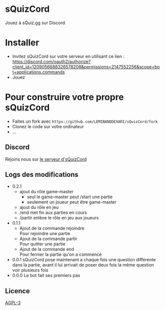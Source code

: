 # sQuizCord
Jouez à sQuiz.gg sur Discord.
# Installer
- Invitez sQuizCord sur votre serveur en utilisant ce lien : https://discord.com/oauth2/authorize?client_id=1209056688326578208&permissions=2147552256&scope=bot+applications.commands
- Jouez
# Pour construire votre propre sQuizCord
- Faites un fork avec `https://github.com/LEMIBANDDEXARI/sQuizCord/fork`
- Clonez le code sur votre ordinateur
- ...
## Discord
Rejoins nous sur [le serveur d'sQuizCord](https://discord.gg/mrzBjDRH2y)
## Logs des modifications
- 0.2.1
  - ajout du rôle game-master
    - seul le game-master peut /start une partie
    - seulement un joueur peut être game-master
  - ajout du rôle en jeu
  - /end met fin aux parties en cours
  - /partir enlève le rôle en jeu aux joueurs
- 0.1.1
  - Ajout de la commande rejoindre <br/>
    Pour rejoindre une partie
  - Ajout de la commande partir <br/>
    Pour quitter une partie
  - Ajout de la commande end <br/>
    Pour fermer la partie qu'on a commencé
- 0.0.1 sQuizCord pose maintenant a chaque fois une question différente dans la partie, avant il lui arrivait de poser deux fois la même question voir plusieurs fois
- 0.0.0 Le bot fait ses premiers pas
## Licence
[AGPL-3](https://github.com/LEMIBANDDEXARI/sQuizCord/tree/main?tab=AGPL-3.0-1-ov-file)
